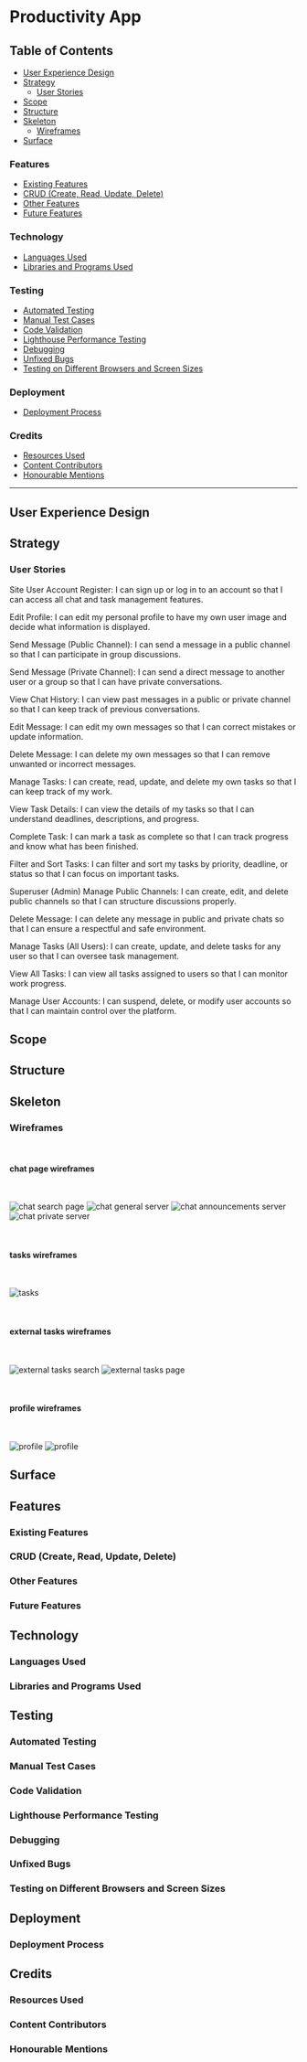 # Productivity App

## Table of Contents

- [User Experience Design](#user-experience-design)
- [Strategy](#strategy)
  - [User Stories](#user-stories)
- [Scope](#scope)
- [Structure](#structure)
- [Skeleton](#skeleton)
  - [Wireframes](#wireframes)
- [Surface](#surface)

### Features

- [Existing Features](#existing-features)
- [CRUD (Create, Read, Update, Delete)](#crud-create-read-update-delete)
- [Other Features](#other-features)
- [Future Features](#future-features)

### Technology

- [Languages Used](#languages-used)
- [Libraries and Programs Used](#libraries-and-programs-used)

### Testing

- [Automated Testing](#automated-testing)
- [Manual Test Cases](#manual-test-cases)
- [Code Validation](#code-validation)
- [Lighthouse Performance Testing](#lighthouse-performance-testing)
- [Debugging](#debugging)
- [Unfixed Bugs](#unfixed-bugs)
- [Testing on Different Browsers and Screen Sizes](#testing-on-different-browsers-and-screen-sizes)

### Deployment

- [Deployment Process](#deployment-process)

### Credits

- [Resources Used](#resources-used)
- [Content Contributors](#content-contributors)
- [Honourable Mentions](#honourable-mentions)

---

## User Experience Design

## Strategy

### User Stories

Site User
Account Register: I can sign up or log in to an account so that I can access all chat and task management features.

Edit Profile: I can edit my personal profile to have my own user image and decide what information is displayed.

Send Message (Public Channel): I can send a message in a public channel so that I can participate in group discussions.

Send Message (Private Channel): I can send a direct message to another user or a group so that I can have private conversations.

View Chat History: I can view past messages in a public or private channel so that I can keep track of previous conversations.

Edit Message: I can edit my own messages so that I can correct mistakes or update information.

Delete Message: I can delete my own messages so that I can remove unwanted or incorrect messages.

Manage Tasks: I can create, read, update, and delete my own tasks so that I can keep track of my work.

View Task Details: I can view the details of my tasks so that I can understand deadlines, descriptions, and progress.

Complete Task: I can mark a task as complete so that I can track progress and know what has been finished.

Filter and Sort Tasks: I can filter and sort my tasks by priority, deadline, or status so that I can focus on important tasks.

Superuser (Admin)
Manage Public Channels: I can create, edit, and delete public channels so that I can structure discussions properly.

Delete Message: I can delete any message in public and private chats so that I can ensure a respectful and safe environment.

Manage Tasks (All Users): I can create, update, and delete tasks for any user so that I can oversee task management.

View All Tasks: I can view all tasks assigned to users so that I can monitor work progress.

Manage User Accounts: I can suspend, delete, or modify user accounts so that I can maintain control over the platform.

## Scope

## Structure

## Skeleton

### Wireframes

<br>

#### chat page wireframes

<br>

![chat search page](docs/wireframes/chat_search_page.jpg)
![chat general server](docs/wireframes/chat_public_server.jpg)
![chat announcements server](docs/wireframes/chat_public_server_2.jpg)
![chat private server](docs/wireframes/chat_private_server.jpg)

<br>

#### tasks wireframes

<br>

![tasks](docs/wireframes/tasks.jpg)

<br>

#### external tasks wireframes

<br>

![external tasks search](docs/wireframes/external_tasks_search.jpg)
![external tasks page](docs/wireframes/external_tasks_page.jpg)

<br>

#### profile wireframes

<br>

![profile](docs/wireframes/profile_page.jpg)
![profile](docs/wireframes/logged_out_page.jpg)

## Surface

## Features

### Existing Features

### CRUD (Create, Read, Update, Delete)

### Other Features

### Future Features

## Technology

### Languages Used

### Libraries and Programs Used

## Testing

### Automated Testing

### Manual Test Cases

### Code Validation

### Lighthouse Performance Testing

### Debugging

### Unfixed Bugs

### Testing on Different Browsers and Screen Sizes

## Deployment

### Deployment Process

## Credits

### Resources Used

### Content Contributors

### Honourable Mentions

